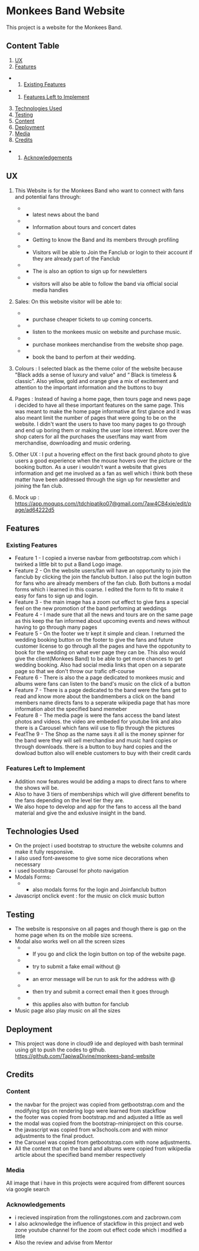 # Monkees Band Website
This project is a website for the Monkees Band. 

## Content Table

1. [UX](#UX)
2. [Features](#Features)
+   1. [Existing Features](#existing-features)
+   1. [Features Left to Implement](#features-left-to-implement)
3. [Technologies Used](#technologies-used)
4. [Testing](#testing)
5. [Content](#content)
6. [Deployment](#deployment)
7. [Media](#media)
8. [Credits](#credits)
+   1. [Acknowledgements](#acknowledgements)


## UX

1. This Website is for the Monkees Band who want to connect with fans and potential fans through:
    +  - latest news about the band
    +  - Information about tours and concert dates
    +  - Getting to know the Band and its members through profiling
    +  - Visitors will be able to Join the Fanclub or login to their account if they are already part of the Fanclub
    +  - The is also an option to sign up for newsletters
    +  - visitors will also be able to follow the band via official social media handles
    
2. Sales: On this website visitor will be able to: 
    +  - purchase cheaper tickets to up coming concerts.
    +  - listen to the monkees music on website and purchase music. 
    +  - purchase monkees merchandise from the website shop page.
    +  - book the band to perfom at their wedding.
  
3. Colours : I selected black as the theme color of the website because "Black adds a sense of luxury and value" and “ Black is timeless & classic”. Also yellow, gold and orange give a mix of excitement and attention to the important information and the buttons to buy
4. Pages : Instead of having a home page, then tours page and news page i decided to have all these important features on the same page. This was meant to make the home page informative at first glance and it was also meant limit the number of pages that were going to be on the website. I didn't want the users to have too many pages to go through and end up boring them or making the user lose interest. More over the shop caters for all the purchases the user/fans may want from merchandise, downloading and music ordering.
5. Other UX : I put a hovering effect on the first back ground photo to give users a good experience when the mouse hovers over the picture or the booking button. As a user i wouldn't want a website that gives information and get me involved as a fan as well which i think both these matter have been addressed through the sign up for newsletter and joining the fan club. 
6. Mock up : https://app.moqups.com//tdchipatiko07@gmail.com/7aw4CB4xje/edit/page/ad64222d5 


## Features

### Existing Features
- Feature 1 - I copied a inverse navbar from getbootstrap.com which i twirked a little bit  to put a Band Logo image.
- Feature 2 - On the website users/fan will have an opportunity to join the fanclub by clicking the join the fanclub button. I also put the login button for fans who are already members of the fan club. Both buttons a modal forms which i learned in this coarse. I edited the form to fit to make it easy for fans to sign up and login.
- Feature 3 - the main image has a zoom out effect to give fans a special feel on the new promotion of the band perfoming at weddings
- Feature 4 - I made sure that all the news and tours are on the same page as this keep the fan informed  about upcoming events and news without having to go through many pages
- Feature 5 - On the footer we tr kept it simple and clean. I returned the wedding booking button on the footer to give the fans and future customer license to go through all the pages and have the oppotunity to book for the wedding on what ever page they can be. This also would give the client(Monkees Band) to be able to get more chances to get wedding booking. Also had social media links that open on a separate page so that we don't throw our trafic off-course 
- Feature 6 - There is also the a page dedicated to monkees music and albums were fans can listen to the band's music on the click of a button
- Feature 7 - There is a page dedicated to the band were the fans get to read and know more about the bandmembers a click on the band members name directs fans to a seperate wikipedia page that has more information abot the specified band memeber
- Feature 8 - The media page is were the fans access the band latest photos and videos. the video are embeded for youtube link and also there is a Carousel which fans wiil use to flip through the pictures
- FeatThe 9 - The Shop as the name says it all is the money spinner for the band were they will sell merchandise and music hard copies or through downloads. there is a button to buy hard copies and the dowload button also will eneble customers to buy with their credit cards

### Features Left to Implement

- Addition now features would be adding a maps to direct fans to where the shows will be.
- Also to have 3 tiers of memberships which will give different benefits to the fans depending on the level tier they are.
- We also hope to develop and app for the fans to access all the band material and give the and exlusive insight in the band.


## Technologies Used

- On the project i used bootstrap to structure the website columns and make it fully responsive.
- I also used font-awesome to give some nice decorations when necessary
- i used bootstrap Carousel for photo navigation 
- Modals Forms:
    + - also modals forms for the login and Joinfanclub button
- Javascript onclick event : for the music on click music button

## Testing

- The website is responsive on all pages and though there is gap on the home page when its on the mobile size screens.
- Modal also works well on all the screen sizes
    + - If you go and click the login button on top of the website page.
    + - try to submit a fake email without @
    + - an error message will be run to ask for the address with @
    + - then try and submit a correct email then it goes through
    + - this applies also with button for fanclub
- Music page also play music on all the sizes

## Deployment
- This project was done in cloud9 ide and deployed with bash terminal using git to push the codes to github.
https://github.com/TapiwaDivine/monkees-band-website

## Credits

### Content
- the navbar for the project was copied from getbootstrap.com and the modifying tips on rendering logo were learned from stackflow
- the footer was copied from bootstrap.md and adjusted a little as well
- the modal was copied from the bootstrap-miniproject on this course.
- the javascript was copied from w3schools.com and with minor adjustments to the final product.
- the Carousel was copied from getbootstrap.com with none adjustments.
- All the content that on the band and albums were copied from wikipedia article about the specified band member respectively

### Media
All image that i have in this projects were acquired from different sources via google search

### Acknowledgements
- i recieved inspiration from the rollingstones.com and zacbrown.com 
- I also acknowledge the influence of stackflow in this project and web zone youtube channel for the zoom out effect code which i modified a little
- Also the review and advise from Mentor 